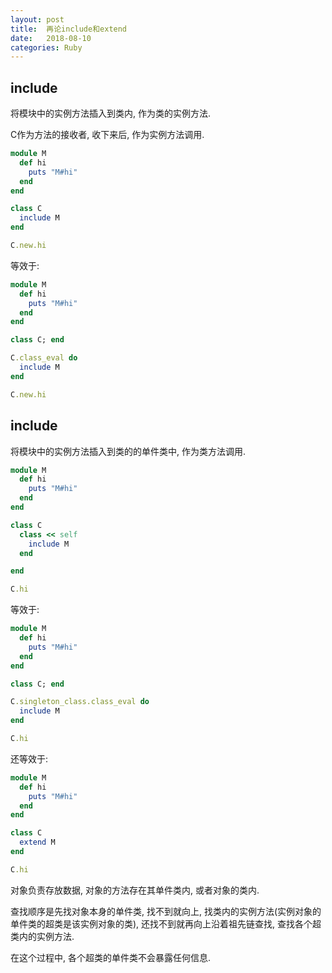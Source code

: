 ```yaml
---
layout: post
title:  再论include和extend  
date:   2018-08-10
categories: Ruby
---
```


## include
将模块中的实例方法插入到类内, 作为类的实例方法.

C作为方法的接收者, 收下来后, 作为实例方法调用.

```ruby
module M
  def hi
    puts "M#hi"
  end
end

class C
  include M
end

C.new.hi
```

等效于:

```ruby
module M
  def hi
    puts "M#hi"
  end
end

class C; end

C.class_eval do
  include M
end

C.new.hi
```

## include
将模块中的实例方法插入到类的的单件类中, 作为类方法调用.

```ruby
module M
  def hi
    puts "M#hi"
  end
end

class C
  class << self
    include M
  end

end

C.hi
```

等效于:

```ruby
module M
  def hi
    puts "M#hi"
  end
end

class C; end

C.singleton_class.class_eval do
  include M
end

C.hi
```

还等效于: 

```ruby
module M
  def hi
    puts "M#hi"
  end
end

class C
  extend M
end

C.hi
```

对象负责存放数据, 对象的方法存在其单件类内, 或者对象的类内.

查找顺序是先找对象本身的单件类, 找不到就向上, 找类内的实例方法(实例对象的单件类的超类是该实例对象的类),
 还找不到就再向上沿着祖先链查找, 查找各个超类内的实例方法.

在这个过程中, 各个超类的单件类不会暴露任何信息.